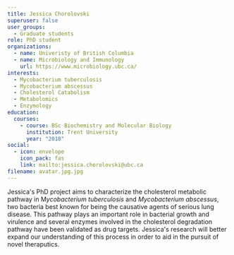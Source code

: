 ```yaml
---
title: Jessica Chorolovski
superuser: false
user_groups:
  - Graduate students
role: PhD student
organizations:
  - name: Univeristy of British Columbia
  - name: Microbiology and Immunology
    url: https://www.microbiology.ubc.ca/
interests:
  - Mycobacterium tuberculosis
  - Mycobacterium abscessus
  - Cholesterol Catabolism
  - Metabolomics
  - Enzymology
education:
  courses:
    - course: BSc Biochemistry and Molecular Biology
      institution: Trent University
      year: "2018"
social:
  - icon: envelope
    icon_pack: fas
    link: mailto:jessica.chorolovski@ubc.ca
filename: avatar.jpg.jpg
---
```

Jessica's PhD project aims to characterize the cholesterol metabolic pathway in M*ycobacterium tuberculosis* and *Mycobacterium abscessus*, two bacteria best known for being the causative agents of serious lung disease. This pathway plays an important role in bacterial growth and virulence and several enzymes involved in the cholesterol degradation pathway have been validated as drug targets. Jessica's research will better expand our understanding of this process in order to aid in the pursuit of novel theraputics.
